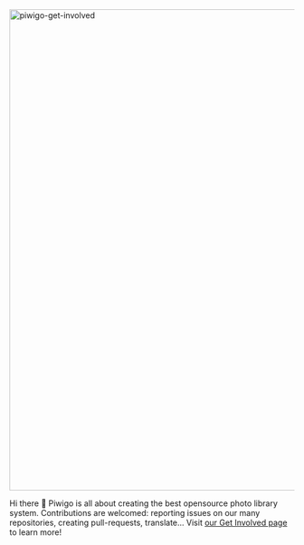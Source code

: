 <img width="849" alt="piwigo-get-involved" src="https://user-images.githubusercontent.com/9326959/236433065-c0310ea1-814d-4c1e-a24f-250882115acb.png">

Hi there 👋 Piwigo is all about creating the best opensource photo library system. Contributions are welcomed: reporting issues on our many repositories, creating pull-requests, translate... Visit [our Get Involved page](https://piwigo.org/get-involved) to learn more!
